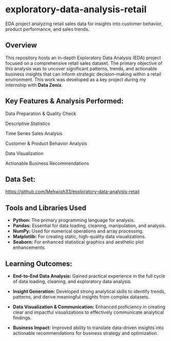 # exploratory-data-analysis-retail
EDA project analyzing retail sales data for insights into customer behavior, product performance, and sales trends.
## Overview
This repository hosts an in-depth Exploratory Data Analysis (EDA) project focused on a comprehensive retail sales dataset. The primary objective of this analysis was to uncover significant patterns, trends, and actionable business insights that can inform strategic decision-making within a retail environment. This work was developed as a key project during my internship with **Data Zenix**.
## Key Features & Analysis Performed:
Data Preparation & Quality Check

Descriptive Statistics

Time Series Sales Analysis

Customer & Product Behavior Analysis

Data Visualization

Actionable Business Recommendations
## Data Set:
https://github.com/Mehwish33/exploratory-data-analysis-retail

## Tools and Libraries Used
* **Python:** The primary programming language for analysis.
* **Pandas:** Essential for data loading, cleaning, manipulation, and analysis.
* **NumPy:** Used for numerical operations and array processing.
* **Matplotlib:** For creating static, high-quality data visualizations.
* **Seaborn:** For enhanced statistical graphics and aesthetic plot enhancements.

## Learning Outcomes:
* **End-to-End Data Analysis:** Gained practical experience in the full cycle of data loading, cleaning, and exploratory data analysis. 

* **Insight Generation:** Developed strong analytical skills to identify trends, patterns, and derive meaningful insights from complex datasets.

* **Data Visualization & Communication:** Enhanced proficiency in creating clear and impactful visualizations to effectively communicate analytical findings.
 
* **Business Impact:** Improved ability to translate data-driven insights into actionable recommendations for business strategy and optimization.
